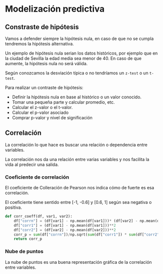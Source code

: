 # Modelización predictiva

## Constraste de hipótesis
Vamos a defender siempre la hipótesis nula, en caso de que no se cumpla tendremos la hipótesis alternativa.

Un ejemplo de hipótesis nula serian los datos históricos, por ejemplo que en la ciudad de Sevilla la edad media sea menor de 40. En caso de que aumente, la hipótesis nula no será válida.

Según conozcamos la desviación típica o no tendríamos un ```z-test``` o un ```t-test```.

Para realizar un contraste de hipótesis:
* Definir la hipótesis nula en base al histórico o un valor conocido.
* Tomar una pequeña parte y calcular promedio, etc.
* Calcular el z-valor o el t-valor.
* Calcular el p-valor asociado
* Comprar p-valor y nivel de significación

## Correlación
La correlación lo que hace es buscar una relación o dependencia entre variables.

La correlación nos da una relación entre varias variables y nos facilita la vida al predecir una salida. 

### Coeficiente de correlación
El coeficiente de Colleración de Pearson nos indica cómo de fuerte es esa correlación. 

El coeficiente tiene sentido entre [-1, -0.6] y [0.6, 1] según sea negativa o positiva. 

```python
def corr_coeff(df, var1, var2):
    df["corrn"] = (df[var1] - np.mean(df[var1]))* (df[var2] - np.mean(df[var2]))
    df["corr1"] = (df[var1] - np.mean(df[var1]))**2
    df["corr2"] = (df[var2] - np.mean(df[var2]))**2
    corr_p = sum(df["corrn"])/np.sqrt(sum(df["corr1"]) * sum(df["corr2"]))
    return corr_p
```

### Nube de puntos
La nube de puntos es una buena representación gráfica de la correlación entre variables.